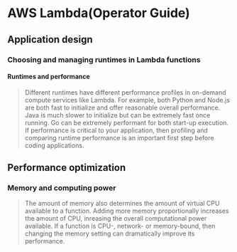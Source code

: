 # AWS Lambda(Operator Guide)
## Application design
### Choosing and managing runtimes in Lambda functions
#### Runtimes and performance
> Different runtimes have different performance profiles in on-demand compute services like Lambda. For example, both Python and Node.js are both fast to initialize and offer reasonable overall performance. Java is much slower to initialize but can be extremely fast once running. Go can be extremely performant for both start-up execution. If performance is critical to your application, then profiling and comparing runtime performance is an important first step before coding applications.

## Performance optimization
### Memory and computing power
> The amount of memory also determines the amount of virtual CPU available to a function. Adding more memory proportionally increases the amount of CPU, inreasing the overall computational power available. If a function is CPU-, network- or memory-bound, then changing the memory setting can dramatically improve its performance.

